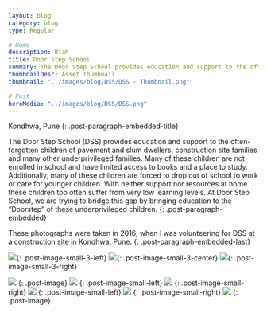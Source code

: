 ```yaml
---
layout: blog
category: blog
type: Regular

# Home
description: Blah
title: Door Step School
summary: The Door Step School provides education and support to the often-forgotten children of pavement and slum dwellers, construction site families and many other underprivileged families.
thumbnailDesc: Asset Thumbnail
thumbnail: "../images/blog/DSS/DSS - Thumbnail.png"

# Post
heroMedia: "../images/blog/DSS/DSS.png"
---
```


Kondhwa, Pune
{: .post-paragraph-embedded-title}

The Door Step School (DSS) provides education and support to the often-forgotten children of pavement and slum dwellers, construction site families and many other underprivileged families. Many of these children are not enrolled in school and have limited access to books and a place to study. Additionally, many of these children are forced to drop out of school to work or care for younger children. With neither support nor resources at home these children too often suffer from very low learning levels. At Door Step School, we are trying to bridge this gap by bringing education to the “Doorstep” of these underprivileged children.
{: .post-paragraph-embedded}

These photographs were taken in 2016, when I was volunteering for DSS at a construction site in Kondhwa, Pune.
{: .post-paragraph-embedded-last}


<img src="../images/blog/DSS/Images/1 2.png" data-src="../images/blog/DSS/Images/1.png" class="lazyload blur-up">{: .post-image-small-3-left}
<img src="../images/blog/DSS/Images/2 2.png" data-src="../images/blog/DSS/Images/2.png" class="lazyload blur-up">{: .post-image-small-3-center}
<img src="../images/blog/DSS/Images/3 2.png" data-src="../images/blog/DSS/Images/3.png" class="lazyload blur-up">{: .post-image-small-3-right}

<img src="../images/blog/DSS/Images/4 2.png" data-src="../images/blog/DSS/Images/4.png" class="lazyload blur-up">
{: .post-image} 




<img src="../images/blog/DSS/Images/5 2.png" data-src="../images/blog/DSS/Images/5.png" class="lazyload blur-up">
{: .post-image-small-left} 

<img src="../images/blog/DSS/Images/6 2.png" data-src="../images/blog/DSS/Images/6.png" class="lazyload blur-up">
{: .post-image-small-right} 

<img src="../images/blog/DSS/Images/7 2.png" data-src="../images/blog/DSS/Images/7.png" class="lazyload blur-up">
{: .post-image-small-left} 

<img src="../images/blog/DSS/Images/8 2.png" data-src="../images/blog/DSS/Images/8.png" class="lazyload blur-up">
{: .post-image-small-right} 

<img src="../images/blog/DSS/Images/9 2.png" data-src="../images/blog/DSS/Images/9.png" class="lazyload blur-up">
{: .post-image} 















